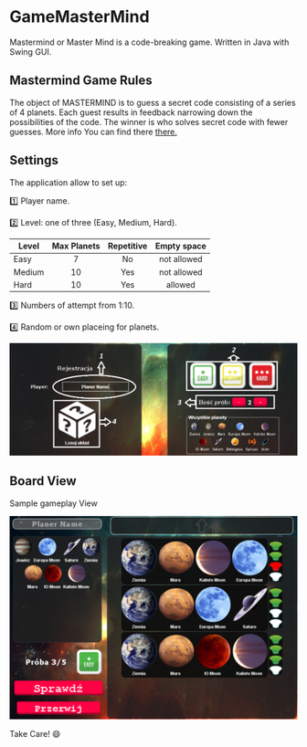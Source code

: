 # GameMasterMind

Mastermind or Master Mind is a code-breaking game. Written in Java with Swing GUI.

## Mastermind Game Rules

   The object of MASTERMIND is to guess a secret code consisting of a series of 4
planets. Each guest results in feedback narrowing down the possibilities of the
code. The winner is who solves secret code with fewer guesses.
More info You can find there [there.](https://en.wikipedia.org/wiki/Mastermind_(board_game))

## Settings

The application allow to set up:

:one:  Player name.

:two: Level: one of three (Easy, Medium, Hard).

|    Level      |   Max Planets | Repetitive   |   Empty space 
| ------------- |:-------------:|:------------:|:-------------:
| Easy          |      7        |  No          | not allowed
| Medium        |     10        |  Yes         | not allowed
| Hard          |     10        |  Yes         |   allowed

:three: Numbers of attempt from 1:10.

:four:  Random or own placeing for planets.


![alt text1](https://github.com/potepa606/GameMasterMind/blob/master/src/main/java/GUI/images/Readme_First_Panel.png "Game Panel")

 
## Board View

Sample gameplay View
 
![alt text](https://github.com/potepa606/GameMasterMind/blob/master/src/main/java/GUI/images/Readme_Game_Panel.PNG "Setup")

Take Care!
:smile:






